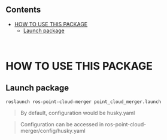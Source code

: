 ## Contents
- [HOW TO USE THIS PACKAGE](#how-to-use-this-package)
  - [Launch package](#launch-package)


<br>

# HOW TO USE THIS PACKAGE

## Launch package

```
roslaunch ros-point-cloud-merger point_cloud_merger.launch
```
>By default, configuration would be husky.yaml

>Configuration can be accessed in ros-point-cloud-merger/config/husky.yaml